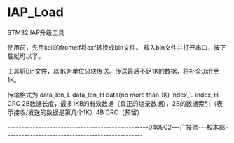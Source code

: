 IAP_Load
========

STM32 IAP升级工具

使用前，先用keil的fromelf将axf转换成bin文件。
载入bin文件并打开串口，按下载就可以了。

工具将Bin文件，以1K为单位分块传送。传送最后不足1K的数据，将补全0xff至1K。

传输格式为 data_len_L  data_len_H  data(no more than 1K)   index_L index_H CRC
2B数据长度，最多1KB的有效数据（真正的烧录数据），2B的数据索引（表示接收/发送的数据是第几个1K）4B CRC（预留）


--------------------------------------------------040902---广技师---校本部-------------------------------------------------
